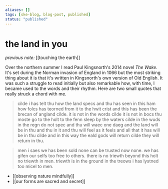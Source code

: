 ```yaml
---
aliases: []
tags: [ske-blog, blog-post, published]
status: "published"
---
```


# the land in you

_previous note:_  [[touching the earth]]

Over the northern summer I read Paul Kingsnorth's 2014 novel _The Wake_. It's set during the Norman invasion of England in 1066 but the most striking thing about it is that it's written in Kingsnorth's own version of Old English. It was such a struggle to read initially but also remarkable how, with time, I became used to the words and their rhythm. Here are two small quotes that really struck a chord with me. 

> cilde i has telt thu how the land specs and thu has seen in this ham how folcs has teorned from it to the hwit crist and this has been the brecan of angland cilde. it is not in the words cilde it is not in bocs thu moste go to the holt to the fenn sleep by the waters cilde in the wuds in the regn do not spec and thu will waec one daeg and the land will be in thu and thu in it and thu will feel as it feels and all that it has will be in thu cilde and in this way the eald gods will return cilde they will return in thu.

> men i saes we has been sold none can be trusted now none. we has gifen our selfs too free to others. there is no triewth beyond this holt no triewth in men. triewth is in the ground in the treows i has lystned too micel to men. 

- [[observing nature mindfully]]
- [[our forms are sacred and secret]]
